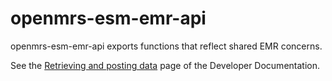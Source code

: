 # openmrs-esm-emr-api

openmrs-esm-emr-api exports functions that reflect shared EMR concerns.

See the [Retrieving and posting data](https://o3-docs.openmrs.org/docs/recipes/retrieve-and-post-data)
page of the Developer Documentation.
